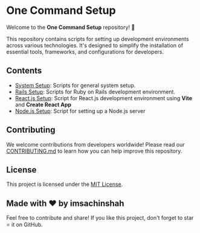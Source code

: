 # One Command Setup

Welcome to the **One Command Setup** repository! 🚀

This repository contains scripts for setting up development environments across various technologies. It's designed to simplify the installation of essential tools, frameworks, and configurations for developers.

## Contents

- [System Setup](./system-setup/): Scripts for general system setup.
- [Rails Setup](./rails-setup/): Scripts for Ruby on Rails development environment.
- [React.js Setup](./react-setup/): Script for React.js development environment using **Vite** and **Create React App**
- [Node.js Setup](./nodejs-setup/): Script for setting up a Node.js server

## Contributing

We welcome contributions from developers worldwide! Please read our [CONTRIBUTING.md](./CONTRIBUTING.md) to learn how you can help improve this repository.

## License

This project is licensed under the [MIT License](./LICENSE).

## Made with ❤️ by imsachinshah

Feel free to contribute and share! If you like this project, don't forget to star ⭐ it on GitHub.
